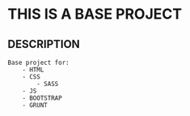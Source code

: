 # THIS IS A BASE PROJECT 

## DESCRIPTION 
```
Base project for:
    - HTML 
    - CSS
        - SASS
    - JS
    - BOOTSTRAP
    - GRUNT
```